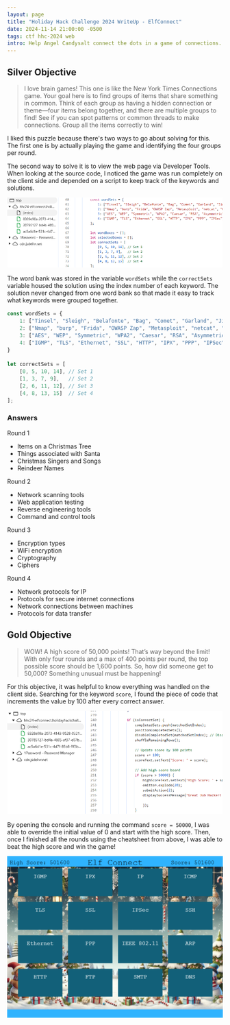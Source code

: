 ```yaml
---
layout: page
title: "Holiday Hack Challenge 2024 WriteUp - ElfConnect"
date: 2024-11-14 21:00:00 -0500
tags: ctf hhc-2024 web
intro: Help Angel Candysalt connect the dots in a game of connections. 
---
```


## Silver Objective
> I love brain games! This one is like the New York Times Connections game. Your goal here is to find groups of items that share something in common. Think of each group as having a hidden connection or theme—four items belong together, and there are multiple groups to find! See if you can spot patterns or common threads to make connections. Group all the items correctly to win!

I liked this puzzle because there's two ways to go about solving for this. The first one is by actually playing the game and identifying the four groups per round.

The second way to solve it is to view the web page via Developer Tools. When looking at the source code, I noticed the game was run completely on the client side and depended on a script to keep track of the keywords and solutions.

![](../images/holidayhackchallenge2024/elfconnect_code_1.png)

The word bank was stored in the variable `wordSets` while the `correctSets` variable housed the solution using the index number of each keyword. The solution never changed from one word bank so that made it easy to track what keywords were grouped together.

```javascript
const wordSets = {
    1: ["Tinsel", "Sleigh", "Belafonte", "Bag", "Comet", "Garland", "Jingle Bells", "Mittens", "Vixen", "Gifts", "Star", "Crosby", "White Christmas", "Prancer", "Lights", "Blitzen"],
    2: ["Nmap", "burp", "Frida", "OWASP Zap", "Metasploit", "netcat", "Cycript", "Nikto", "Cobalt Strike", "wfuzz", "Wireshark", "AppMon", "apktool", "HAVOC", "Nessus", "Empire"],
    3: ["AES", "WEP", "Symmetric", "WPA2", "Caesar", "RSA", "Asymmetric", "TKIP", "One-time Pad", "LEAP", "Blowfish", "hash", "hybrid", "Ottendorf", "3DES", "Scytale"],
    4: ["IGMP", "TLS", "Ethernet", "SSL", "HTTP", "IPX", "PPP", "IPSec", "FTP", "SSH", "IP", "IEEE 802.11", "ARP", "SMTP", "ICMP", "DNS"]
}

let correctSets = [
    [0, 5, 10, 14], // Set 1
    [1, 3, 7, 9],   // Set 2
    [2, 6, 11, 12], // Set 3
    [4, 8, 13, 15]  // Set 4
];
```

### Answers

Round 1
- Items on a Christmas Tree
- Things associated with Santa
- Christmas Singers and Songs
- Reindeer Names

Round 2
- Network scanning tools
- Web application testing
- Reverse engineering tools
- Command and control tools

Round 3
- Encryption types
- WiFi encryption
- Cryptography
- Ciphers

Round 4
- Network protocols for IP
- Protocols for secure internet connections
- Network connections between machines
- Protocols for data transfer


## Gold Objective
> WOW! A high score of 50,000 points! That’s way beyond the limit! With only four rounds and a max of 400 points per round, the top possible score should be 1,600 points. So, how did someone get to 50,000? Something unusual must be happening!

For this objective, it was helpful to know everything was handled on the client side. Searching for the keyword `score`, I found the piece of code that increments the value by 100 after every correct answer.

![](../images/holidayhackchallenge2024/elfconnect_code_2.png)

By opening the console and running the command `score = 50000`, I was able to override the initial value of 0 and start with the high score. Then, once I finished all the rounds using the cheatsheet from above, I was able to beat the high score and win the game!

![](../images/holidayhackchallenge2024/elf_connect_4.png)
